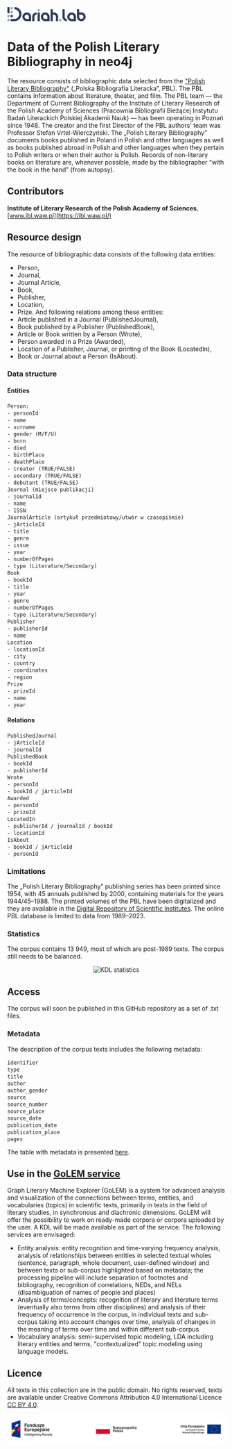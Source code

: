 ![alt text](https://github.com/CHC-Computations/Harmonize/blob/main/logo-1.png?raw=true)
# Data of the Polish Literary Bibliography in neo4j

The resource consists of bibliographic data selected from the ["Polish Literary Bibliography"](https://pbl.ibl.waw.pl/) („Polska Bibliografia Literacka”, PBL). The PBL contains information about literature, theater, and film. The PBL team — the Department of Current Bibliography of the Institute of Literary Research of the Polish Academy of Sciences (Pracownia Bibliografii Bieżącej Instytutu Badań Literackich Polskiej Akademii Nauk) — has been operating in Poznań since 1948. The creator and the first Director of the PBL authors’ team was Professor Stefan Vrtel-Wierczyński. The „Polish Literary Bibliography” documents books published in Poland in Polish and other languages as well as books published abroad in Polish and other languages when they pertain to Polish writers or when their author is Polish. Records of non-literary books on literature are, whenever possible, made by the bibliographer “with the book in the hand” (from autopsy).

## Contributors

**Institute of Literary Research of the Polish Academy of Sciences**, [www.ibl.waw.pl](https://ibl.waw.pl/)

## Resource design
The resource of bibliographic data consists of the following data entities:
- Person, 
- Journal, 
- Journal Article, 
- Book,
- Publisher,
- Location,
- Prize.
And following relations among these entities:
- Article published in a Journal (PublishedJournal),
- Book published by a Publisher (PublishedBook),
- Article or Book written by a Person (Wrote),
- Person awarded in a Prize (Awarded),
- Location of a Publisher, Journal, or printing of the Book (LocatedIn),
- Book or Journal about a Person (IsAbout).

### Data structure
#### Entities
```
Person:
- personId
- name
- surname
- gender (M/F/U)
- born
- died
- birthPlace
- deathPlace
- creator (TRUE/FALSE)
- secondary (TRUE/FALSE)
- debutant (TRUE/FALSE)
Journal (miejsce publikacji)
- journalId
- name
- ISSN
JournalArticle (artykuł przedmiotowy/utwór w czasopiśmie)
- jArticleId
- title
- genre
- issue
- year
- numberOfPages
- type (Literature/Secondary)
Book
- bookId
- title
- year
- genre
- numberOfPages
- type (Literature/Secondary)
Publisher
- publisherId
- name
Location
- locationId
- city
- country
- coordinates
- region
Prize
- prizeId
- name
- year
```
#### Relations
```
PublishedJournal
- jArticleId
- journalId
PublishedBook
- bookId
- publisherId
Wrote
- personId
- bookId / jArticleId
Awarded
- personId
- prizeId
LocatedIn
- publisherId / journalId / bookId
- locationId
IsAbout
- bookId / jArticleId
- personId
```

### Limitations

The „Polish Literary Bibliography” publishing series has been printed since 1954, with 45 annuals published by 2000, containing materials for the years 1944/45–1988.
The printed volumes of the PBL have been digitalized and they are available in the [Digital Repository of Scientific Institutes](https://rcin.org.pl/dlibra/publication/79343).
The online PBL database is limited to data from 1989–2023.

### Statistics

The corpus contains 13 949, most of which are post-1989 texts. The corpus still needs to be balanced.

<p align="center">
  <img src="KDL_statistics.png" alt="KDL statistics" width="65%">
</p>

## Access

The corpus will soon be published in this GitHub repository as a set of .txt files.

### Metadata

The description of the corpus texts includes the following metadata:
```
identifier
type
title
author
author_gender
source
source_number
source_place
source_date
publication_date
publication_place
pages
```
The table with metadata is presented [here](https://github.com/CHC-Computations/Korpus-Dyskursu-Literaturoznawczego/blob/main/KDL_resources.xlsx).

## Use in the [GoLEM service](https://chrc.clarin-pl.eu/files/golem)

Graph Literary Machine Explorer (GoLEM) is a system for advanced analysis and visualization of the connections between terms, entities, and vocabularies (topics) in scientific texts, primarily in texts in the field of literary studies, in synchronous and diachronic dimensions.
GoLEM will offer the possibility to work on ready-made corpora or corpora uploaded by the user. A KDL will be made available as part of the service.
The following services are envisaged:
- Entity analysis: entity recognition and time-varying frequency analysis, analysis of relationships between entities in selected textual wholes (sentence, paragraph, whole document, user-defined window) and between texts or sub-corpus highlighted based on metadata; the processing pipeline will include separation of footnotes and bibliography, recognition of correlations, NEDs, and NELs (disambiguation of names of people and places)
- Analysis of terms/concepts: recognition of literary and literature terms (eventually also terms from other disciplines) and analysis of their frequency of occurrence in the corpus, in individual texts and sub-corpus taking into account changes over time, analysis of changes in the meaning of terms over time and within different sub-corpus
- Vocabulary analysis: semi-supervised topic modeling, LDA including literary entities and terms, "contextualized" topic modeling using language models.

## Licence

All texts in this collection are in the public domain. No rights reserved, texts are available under Creative Commons Attribution 4.0 International Licence [CC BY 4.0](https://creativecommons.org/licenses/by/4.0/).

![alt_text](https://github.com/CHC-Computations/Harmonize/blob/main/Zrzut%20ekranu%202022-12-19%20o%2017.48.49.png?raw=true)
